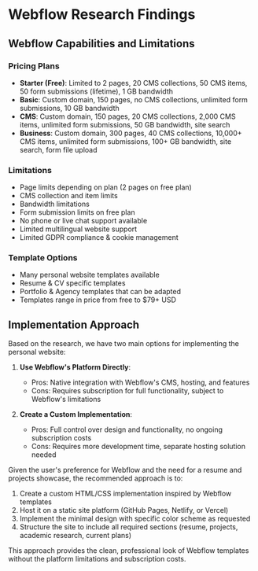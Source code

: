 # Webflow Research Findings

## Webflow Capabilities and Limitations

### Pricing Plans
- **Starter (Free)**: Limited to 2 pages, 20 CMS collections, 50 CMS items, 50 form submissions (lifetime), 1 GB bandwidth
- **Basic**: Custom domain, 150 pages, no CMS collections, unlimited form submissions, 10 GB bandwidth
- **CMS**: Custom domain, 150 pages, 20 CMS collections, 2,000 CMS items, unlimited form submissions, 50 GB bandwidth, site search
- **Business**: Custom domain, 300 pages, 40 CMS collections, 10,000+ CMS items, unlimited form submissions, 100+ GB bandwidth, site search, form file upload

### Limitations
- Page limits depending on plan (2 pages on free plan)
- CMS collection and item limits
- Bandwidth limitations
- Form submission limits on free plan
- No phone or live chat support available
- Limited multilingual website support
- Limited GDPR compliance & cookie management

### Template Options
- Many personal website templates available
- Resume & CV specific templates
- Portfolio & Agency templates that can be adapted
- Templates range in price from free to $79+ USD

## Implementation Approach

Based on the research, we have two main options for implementing the personal website:

1. **Use Webflow's Platform Directly**:
   - Pros: Native integration with Webflow's CMS, hosting, and features
   - Cons: Requires subscription for full functionality, subject to Webflow's limitations

2. **Create a Custom Implementation**:
   - Pros: Full control over design and functionality, no ongoing subscription costs
   - Cons: Requires more development time, separate hosting solution needed

Given the user's preference for Webflow and the need for a resume and projects showcase, the recommended approach is to:

1. Create a custom HTML/CSS implementation inspired by Webflow templates
2. Host it on a static site platform (GitHub Pages, Netlify, or Vercel)
3. Implement the minimal design with specific color scheme as requested
4. Structure the site to include all required sections (resume, projects, academic research, current plans)

This approach provides the clean, professional look of Webflow templates without the platform limitations and subscription costs.
